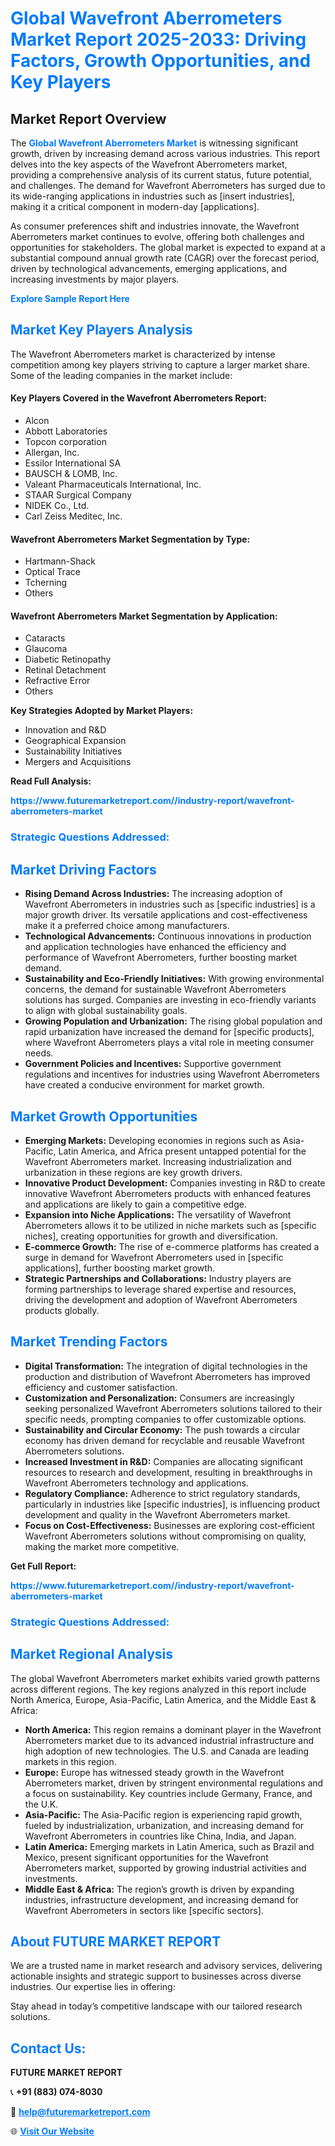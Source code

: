 <h1 style="color: #007BFF;">Global Wavefront Aberrometers Market Report 2025-2033: Driving Factors, Growth Opportunities, and Key Players</h1>

<section id="overview">
<h2>Market Report Overview</h2>
<p>The <a href="https://www.futuremarketreport.com//industry-report/wavefront-aberrometers-market" style="color: #007BFF; text-decoration: none;"><strong>Global Wavefront Aberrometers Market</strong></a> is witnessing significant growth, driven by increasing demand across various industries. This report delves into the key aspects of the Wavefront Aberrometers market, providing a comprehensive analysis of its current status, future potential, and challenges. The demand for Wavefront Aberrometers has surged due to its wide-ranging applications in industries such as [insert industries], making it a critical component in modern-day [applications].</p>
<p>As consumer preferences shift and industries innovate, the Wavefront Aberrometers market continues to evolve, offering both challenges and opportunities for stakeholders. The global market is expected to expand at a substantial compound annual growth rate (CAGR) over the forecast period, driven by technological advancements, emerging applications, and increasing investments by major players.</p>
</section>

<section id="overview">
<p><a href="https://www.futuremarketreport.com//request-sample/reportId=85980" style="color: #007BFF; text-decoration: none;"><strong>Explore Sample Report Here</strong></a></p>
</section>

<section id="key-players">
<h2 style="color: #007BFF;">Market Key Players Analysis</h2>
<p>The Wavefront Aberrometers market is characterized by intense competition among key players striving to capture a larger market share. Some of the leading companies in the market include:</p>
<h4>Key Players Covered in the Wavefront Aberrometers Report:</h4>
<ul><li>Alcon</li><li>Abbott Laboratories</li><li>Topcon corporation</li><li>Allergan, Inc.</li><li>Essilor International SA</li><li>BAUSCH &amp; LOMB, Inc.</li><li>Valeant Pharmaceuticals International, Inc.</li><li>STAAR Surgical Company</li><li>NIDEK Co., Ltd.</li><li>Carl Zeiss Meditec, Inc.</li></ul>
<h4>Wavefront Aberrometers Market Segmentation by Type:</h4>
<ul><li>Hartmann-Shack</li><li>Optical Trace</li><li>Tcherning</li><li>Others</li></ul>

<h4>Wavefront Aberrometers Market Segmentation by Application:</h4>
<ul><li>Cataracts</li><li>Glaucoma</li><li>Diabetic Retinopathy</li><li>Retinal Detachment</li><li>Refractive Error</li><li>Others</li></ul>
<p><strong>Key Strategies Adopted by Market Players:</strong></p>
<ul>
<li>Innovation and R&D</li>
<li>Geographical Expansion</li>
<li>Sustainability Initiatives</li>
<li>Mergers and Acquisitions</li>
</ul>
</section>

<section>
<p><strong>Read Full Analysis: </strong></p><a href="https://www.futuremarketreport.com//industry-report/wavefront-aberrometers-market" style="color: #007BFF; text-decoration: none;"><strong>https://www.futuremarketreport.com//industry-report/wavefront-aberrometers-market</strong></a>
<h3 style="color: #007BFF;">Strategic Questions Addressed:</h3>
</section>

<section id="driving-factors">
<h2 style="color: #007BFF;">Market Driving Factors</h2>
<ul>
<li><strong>Rising Demand Across Industries:</strong> The increasing adoption of Wavefront Aberrometers in industries such as [specific industries] is a major growth driver. Its versatile applications and cost-effectiveness make it a preferred choice among manufacturers.</li>
<li><strong>Technological Advancements:</strong> Continuous innovations in production and application technologies have enhanced the efficiency and performance of Wavefront Aberrometers, further boosting market demand.</li>
<li><strong>Sustainability and Eco-Friendly Initiatives:</strong> With growing environmental concerns, the demand for sustainable Wavefront Aberrometers solutions has surged. Companies are investing in eco-friendly variants to align with global sustainability goals.</li>
<li><strong>Growing Population and Urbanization:</strong> The rising global population and rapid urbanization have increased the demand for [specific products], where Wavefront Aberrometers plays a vital role in meeting consumer needs.</li>
<li><strong>Government Policies and Incentives:</strong> Supportive government regulations and incentives for industries using Wavefront Aberrometers have created a conducive environment for market growth.</li>
</ul>
</section>

<section id="growth-opportunities">
<h2 style="color: #007BFF;">Market Growth Opportunities</h2>
<ul>
<li><strong>Emerging Markets:</strong> Developing economies in regions such as Asia-Pacific, Latin America, and Africa present untapped potential for the Wavefront Aberrometers market. Increasing industrialization and urbanization in these regions are key growth drivers.</li>
<li><strong>Innovative Product Development:</strong> Companies investing in R&D to create innovative Wavefront Aberrometers products with enhanced features and applications are likely to gain a competitive edge.</li>
<li><strong>Expansion into Niche Applications:</strong> The versatility of Wavefront Aberrometers allows it to be utilized in niche markets such as [specific niches], creating opportunities for growth and diversification.</li>
<li><strong>E-commerce Growth:</strong> The rise of e-commerce platforms has created a surge in demand for Wavefront Aberrometers used in [specific applications], further boosting market growth.</li>
<li><strong>Strategic Partnerships and Collaborations:</strong> Industry players are forming partnerships to leverage shared expertise and resources, driving the development and adoption of Wavefront Aberrometers products globally.</li>
</ul>
</section>

<section id="trending-factors">
<h2 style="color: #007BFF;">Market Trending Factors</h2>
<ul>
<li><strong>Digital Transformation:</strong> The integration of digital technologies in the production and distribution of Wavefront Aberrometers has improved efficiency and customer satisfaction.</li>
<li><strong>Customization and Personalization:</strong> Consumers are increasingly seeking personalized Wavefront Aberrometers solutions tailored to their specific needs, prompting companies to offer customizable options.</li>
<li><strong>Sustainability and Circular Economy:</strong> The push towards a circular economy has driven demand for recyclable and reusable Wavefront Aberrometers solutions.</li>
<li><strong>Increased Investment in R&D:</strong> Companies are allocating significant resources to research and development, resulting in breakthroughs in Wavefront Aberrometers technology and applications.</li>
<li><strong>Regulatory Compliance:</strong> Adherence to strict regulatory standards, particularly in industries like [specific industries], is influencing product development and quality in the Wavefront Aberrometers market.</li>
<li><strong>Focus on Cost-Effectiveness:</strong> Businesses are exploring cost-efficient Wavefront Aberrometers solutions without compromising on quality, making the market more competitive.</li>
</ul>
</section>

<section>
<p><strong>Get Full Report: </strong></p><a href="https://www.futuremarketreport.com//industry-report/wavefront-aberrometers-market" style="color: #007BFF; text-decoration: none;"><strong>https://www.futuremarketreport.com//industry-report/wavefront-aberrometers-market</strong></a>
<h3 style="color: #007BFF;">Strategic Questions Addressed:</h3>
</section>


<section id="regional-analysis">
<h2 style="color: #007BFF;">Market Regional Analysis</h2>
<p>The global Wavefront Aberrometers market exhibits varied growth patterns across different regions. The key regions analyzed in this report include North America, Europe, Asia-Pacific, Latin America, and the Middle East & Africa:</p>
<ul>
<li><strong>North America:</strong> This region remains a dominant player in the Wavefront Aberrometers market due to its advanced industrial infrastructure and high adoption of new technologies. The U.S. and Canada are leading markets in this region.</li>
<li><strong>Europe:</strong> Europe has witnessed steady growth in the Wavefront Aberrometers market, driven by stringent environmental regulations and a focus on sustainability. Key countries include Germany, France, and the U.K.</li>
<li><strong>Asia-Pacific:</strong> The Asia-Pacific region is experiencing rapid growth, fueled by industrialization, urbanization, and increasing demand for Wavefront Aberrometers in countries like China, India, and Japan.</li>
<li><strong>Latin America:</strong> Emerging markets in Latin America, such as Brazil and Mexico, present significant opportunities for the Wavefront Aberrometers market, supported by growing industrial activities and investments.</li>
<li><strong>Middle East & Africa:</strong> The region’s growth is driven by expanding industries, infrastructure development, and increasing demand for Wavefront Aberrometers in sectors like [specific sectors].</li>
</ul>
</section>

<footer>
<h2 style="color: #007BFF;">About FUTURE MARKET REPORT</h2>
<p>We are a trusted name in market research and advisory services, delivering actionable insights and strategic support to businesses across diverse industries. Our expertise lies in offering:</p>

<p>Stay ahead in today’s competitive landscape with our tailored research solutions.</p>

<h2 style="color: #007BFF;">Contact Us:</h2>
<p><strong>FUTURE MARKET REPORT</strong></p>
<p>📞 <strong>+91 (883) 074-8030</strong></p>
<p>📧 <strong><a href="mailto:help@futuremarketreport.com" style="color: #007BFF;">help@futuremarketreport.com</a></strong></p>
<p>🌐 <strong><a href="https://www.futuremarketreport.com/" style="color: #007BFF;">Visit Our Website</a></strong></p>
</footer>